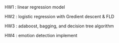 HW1 : linear regression model

HW2 : logistic regression with Gredient descent & FLD

HW3 : adaboost, bagging, and decision tree algorithm

HW4 : emotion detection implement
